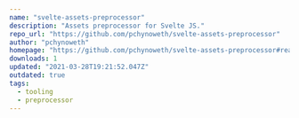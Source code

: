 ```yaml
---
name: "svelte-assets-preprocessor"
description: "Assets preprocessor for Svelte JS."
repo_url: "https://github.com/pchynoweth/svelte-assets-preprocessor"
author: "pchynoweth"
homepage: "https://github.com/pchynoweth/svelte-assets-preprocessor#readme"
downloads: 1
updated: "2021-03-28T19:21:52.047Z"
outdated: true
tags: 
  - tooling
  - preprocessor
---
```

